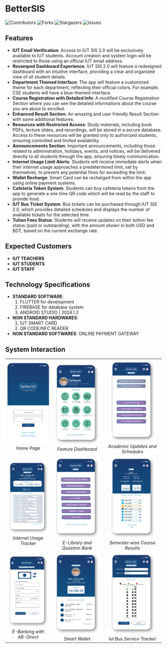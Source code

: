 # BetterSIS
![Contributors](https://img.shields.io/github/contributors/akibhaider/BetterSIS?color=darkgreen) ![Forks](https://img.shields.io/github/forks/akibhaider/BetterSIS?style=social) ![Stargazers](https://img.shields.io/github/stars/akibhaider/BetterSIS?style=social) ![Issues](https://img.shields.io/github/issues/akibhaider/BetterSIS?color=brown) 

## Features
- **IUT Email Verification**: Access to IUT SIS 2.0 will be exclusively available to IUT students. Account creation and system login will be restricted to those using an official IUT email address.
- **Revamped Dashboard Experience**: IUT SIS 2.0 will feature a redesigned dashboard with an intuitive interface, providing a clear and organized view of all student details. 
- **Department Themed Interface**: The app will feature a customized theme for each department, reflecting their official colors. For example, CSE students will have a blue-themed interface.
- **Course Registration with Detailed Info**: A modified Course Registration Section where you can see the detailed informations about the course you are about to enrolled.
- **Enhanced Result Section**: An amazing and user friendly Result Section with some additional features.
- **Resources with Restricted Access**: Study materials, including book PDFs, lecture slides, and recordings, will be stored in a secure database. Access to these resources will be granted only to authorized students, ensuring controlled and limited availability.
- **Announcements Section**: Important announcements, including those related to administration, holidays, events, and notices, will be delivered directly to all students through the app, ensuring timely communication.
- **Internet Usage Limit Alerts**: Students will receive immediate alerts when their internet usage approaches a predetermined limit, set by themselves, to prevent any potential fines for exceeding the limit.
- **Wallet Recharge**: Smart Card can be recharged from within the app using online payment systems.
- **Cafeteria Token System**: Students can buy cafeteria tokens from the app to generate a one time QR code which will be read by the staff to provide food. 
- **IUT Bus Ticket System**: Bus tickets can be purchased through IUT SIS 2.0, which provides detailed schedules and displays the number of available tickets for the selected time.
- **Tution Fees Status**: Students will receive updates on their tuition fee status (paid or outstanding), with the amount shown in both USD and BDT, based on the current exchange rate.

## Expected Customers
- **IUT TEACHERS**
- **IUT STUDENTS**
- **IUT STAFF**

## Technology Specifications
- **STANDARD SOFTWARE**:
  1. FLUTTER for development
  2. FIREBASE for database system
  3. ANDROID STUDIO | 2024.1.2
- **NON STANDARD HARDWARES**:
  1. IUT SMART CARD
  2. QR CODE/NFC READER
- **NON STANDARD SOFTWARES**: ONLINE PAYMENT GATEWAY

## System Interaction
<table align="center">
  <tr>
    <td align="center">
      <img src="ui/Home.png" alt="Home Page" width="150"/><br/>
      <em>Home Page</em>
    </td>
    <td align="center">
      <img src="ui/Dashboard.png" alt="Feature Dashboard" width="150"/><br/>
      <em>Feature Dashboard</em>
    </td>
    <td align="center">
      <img src="ui/Academics.png" alt="Academic Updates and Schedules" width="150"/><br/>
      <em>Academic Updates and Schedules</em>
    </td>
  </tr>
  <tr>
    <td align="center">
      <img src="ui/Internet.png" alt="Internet Usage Tracker" width="150"/><br/>
      <em>Internet Usage Tracker</em>
    </td>
    <td align="center">
      <img src="ui/Library.png" alt="E-Library and Question Bank" width="150"/><br/>
      <em>E-Library and Question Bank</em>
    </td>
    <td align="center">
      <img src="ui/Result.png" alt="Semester wise Course Results" width="150"/><br/>
      <em>Semester wise Course Results</em>
    </td>
  </tr>
  <tr>
    <td align="center">
      <img src="ui/AddMoney.png" alt="E-Banking with AB-Direct" width="150"/><br/>
      <em>E-Banking with AB-Direct</em>
    </td>
    <td align="center">
      <img src="ui/SmartWallet.png" alt="Smart Wallet" width="150"/><br/>
      <em>Smart Wallet</em>
    </td>
    <td align="center">
      <img src="ui/Transportation.png" alt="Iut Bus Service Tracker" width="150"/><br/>
      <em>Iut Bus Service Tracker</em>
    </td>
  </tr>
</table>

